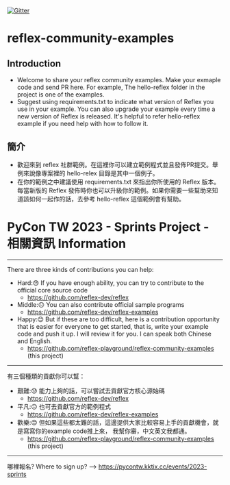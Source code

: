 [![Gitter](https://badges.gitter.im/gifts-differing/community.svg)](https://app.gitter.im/#/room/#reflex-community-examples:gitter.im?utm_source=badge&utm_medium=badge&utm_campaign=pr-badge)

# reflex-community-examples
## Introduction 
- Welcome to share your reflex community examples. Make your exmaple code and send PR here.  For example, The hello-reflex folder in the project is one of the examples.  
- Suggest using requirements.txt to indicate what version of Reflex you use in your example.  You can also upgrade your example every time a new version of Reflex is released.   It's helpful to refer hello-reflex example if you need help with how to follow it.  
## 簡介
- 歡迎來到 reflex 社群範例。在這裡你可以建立範例程式並且發佈PR提交。舉例來說像專案裡的 hello-relex 目錄是其中一個例子。
- 在你的範例之中建議使用 requirements.txt 來指出你所使用的 Reflex 版本。 每當新版的 Reflex 發佈時你也可以升級你的範例。如果你需要一些幫助來知道該如何一起作的話，去參考 hello-reflex 這個範例會有幫助。

# PyCon TW 2023 - Sprints Project - 相關資訊 Information  

------
There are three kinds of contributions you can help: 
- Hard:😓 If you have enough ability, you can try to contribute to the official core source code
  - https://github.com/reflex-dev/reflex
- Middle:😐 You can also contribute official sample programs
  - https://github.com/reflex-dev/reflex-examples
- Happy:😊 But if these are too difficult, here is a contribution opportunity that is easier for everyone to get started, that is, write your example code and push it up.
I will review it for you. I can speak both Chinese and English.
  - https://github.com/reflex-playground/reflex-community-examples (this project)
------
有三個種類的貢獻你可以幫：
- 艱難:😓 能力上夠的話，可以嘗試去貢獻官方核心源始碼
  - https://github.com/reflex-dev/reflex
- 平凡:😐 也可去貢獻官方的範例程式
  - https://github.com/reflex-dev/reflex-examples
- 歡樂:😊 但如果這些都太難的話，這邊提供大家比較容易上手的貢獻機會，就是寫寫你的example code推上來，
我幫你審，中文英文我都通。
  - https://github.com/reflex-playground/reflex-community-examples (this project)

------

哪裡報名? Where to sign up? --> 
https://pycontw.kktix.cc/events/2023-sprints 
